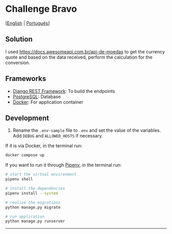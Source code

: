 # Challenge Bravo

[[English](README.md) | [Português](README.pt.md)]

## Solution

I used https://docs.awesomeapi.com.br/api-de-moedas to get the currency quote and based on the data received, perform the calculation for the conversion.

## Frameworks

-   [Django REST Framework](https://www.django-rest-framework.org/): To build the endpoints
-   [PostgreSQL](https://www.postgresql.org/): Database
-   [Docker](https://www.docker.com/): For application container

## Development

1. Rename the `.env-sample` file to `.env` and set the value of the variables. Add `DEBUG` and `ALLOWED_HOSTS` if necessary.

If it is via Docker, in the terminal run:

```sh
docker compose up
```

If you want to run it through [Pipenv](https://pypi.org/project/pipenv/), in the terminal run:

```sh
# start the virtual environment
pipenv shell

# install the dependencies
pipenv install --system

# realize the migrations
python manage.py migrate

# run application
python manage.py runserver
```

---
